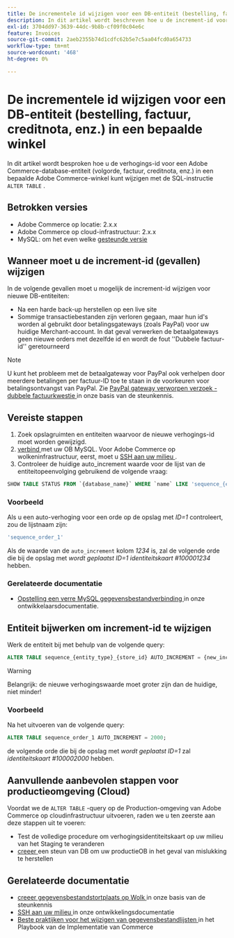 ```yaml
---
title: De incrementele id wijzigen voor een DB-entiteit (bestelling, factuur, creditnota, enz.) in een bepaalde winkel
description: In dit artikel wordt beschreven hoe u de increment-id voor een Adobe Commerce-database-entiteit (order, factuur, creditnota, enz.) wijzigt in een bepaalde Adobe Commerce-winkel met behulp van de SQL-instructie 'ALTER TABLE'.
exl-id: 3704dd97-3639-44dc-9b8b-cf09f0c04e6c
feature: Invoices
source-git-commit: 2aeb2355b74d1cdfc62b5e7c5aa04fcd0a654733
workflow-type: tm+mt
source-wordcount: '468'
ht-degree: 0%

---
```


# De incrementele id wijzigen voor een DB-entiteit (bestelling, factuur, creditnota, enz.) in een bepaalde winkel

In dit artikel wordt besproken hoe u de verhogings-id voor een Adobe Commerce-database-entiteit (volgorde, factuur, creditnota, enz.) in een bepaalde Adobe Commerce-winkel kunt wijzigen met de SQL-instructie `ALTER TABLE` .

## Betrokken versies

* Adobe Commerce op locatie: 2.x.x
* Adobe Commerce op cloud-infrastructuur: 2.x.x
* MySQL: om het even welke [ gesteunde versie ](https://experienceleague.adobe.com/en/docs/commerce-operations/installation-guide/system-requirements)

## Wanneer moet u de increment-id (gevallen) wijzigen

In de volgende gevallen moet u mogelijk de increment-id wijzigen voor nieuwe DB-entiteiten:

* Na een harde back-up herstellen op een live site
* Sommige transactiebestanden zijn verloren gegaan, maar hun id&#39;s worden al gebruikt door betalingsgateways (zoals PayPal) voor uw huidige Merchant-account. In dat geval verwerken de betaalgateways geen nieuwe orders met dezelfde id en wordt de fout &#39;&#39;Dubbele factuur-id&#39;&#39; geretourneerd

>[!NOTE]
>
>U kunt het probleem met de betaalgateway voor PayPal ook verhelpen door meerdere betalingen per factuur-ID toe te staan in de voorkeuren voor betalingsontvangst van PayPal. Zie [ PayPal gateway verworpen verzoek - dubbele factuurkwestie ](/help/troubleshooting/payments/paypal-gateway-rejected-request-duplicate-invoice-issue.md) in onze basis van de steunkennis.

## Vereiste stappen

1. Zoek opslagruimten en entiteiten waarvoor de nieuwe verhogings-id moet worden gewijzigd.
1. [ verbind ](https://experienceleague.adobe.com/en/docs/commerce-operations/installation-guide/prerequisites/database-server/mysql-remote) met uw OB MySQL. Voor Adobe Commerce op wolkeninfrastructuur, eerst, moet u [ SSH aan uw milieu ](https://experienceleague.adobe.com/docs/commerce-cloud-service/user-guide/develop/secure-connections.html).
1. Controleer de huidige auto\_increment waarde voor de lijst van de entiteitopeenvolging gebruikend de volgende vraag:

```sql
SHOW TABLE STATUS FROM `{database_name}` WHERE `name` LIKE 'sequence_{entity_type}_{store_id}';
```

### Voorbeeld

Als u een auto-verhoging voor een orde op de opslag met *ID=1* controleert, zou de lijstnaam zijn:

```sql
'sequence_order_1'
```

Als de waarde van de `auto_increment` kolom *1234* is, zal de volgende orde die bij de opslag met *wordt geplaatst ID=1* *identiteitskaart \#100001234* hebben.

### Gerelateerde documentatie

* [ Opstelling een verre MySQL gegevensbestandverbinding ](https://experienceleague.adobe.com/en/docs/commerce-operations/installation-guide/prerequisites/database-server/mysql-remote) in onze ontwikkelaarsdocumentatie.

## Entiteit bijwerken om increment-id te wijzigen

Werk de entiteit bij met behulp van de volgende query:

```sql
ALTER TABLE sequence_{entity_type}_{store_id} AUTO_INCREMENT = {new_increment_value};
```

>[!WARNING]
>
>Belangrijk: de nieuwe verhogingswaarde moet groter zijn dan de huidige, niet minder!

### Voorbeeld

Na het uitvoeren van de volgende query:

```sql
ALTER TABLE sequence_order_1 AUTO_INCREMENT = 2000;
```

de volgende orde die bij de opslag met *wordt geplaatst ID=1* zal *identiteitskaart \#100002000* hebben.

## Aanvullende aanbevolen stappen voor productieomgeving (Cloud)

Voordat we de `ALTER TABLE` -query op de Production-omgeving van Adobe Commerce op cloudinfrastructuur uitvoeren, raden we u ten zeerste aan deze stappen uit te voeren:

* Test de volledige procedure om verhogingsidentiteitskaart op uw milieu van het Staging te veranderen
* [ creeer ](/help/how-to/general/create-database-dump-on-cloud.md) een steun van DB om uw productieOB in het geval van mislukking te herstellen

## Gerelateerde documentatie

* [ creeer gegevensbestandstortplaats op Wolk ](/help/how-to/general/create-database-dump-on-cloud.md) in onze basis van de steunkennis
* [ SSH aan uw milieu ](https://experienceleague.adobe.com/docs/commerce-cloud-service/user-guide/develop/secure-connections.html) in onze ontwikkelingsdocumentatie
* [ Beste praktijken voor het wijzigen van gegevensbestandlijsten ](https://experienceleague.adobe.com/en/docs/commerce-operations/implementation-playbook/best-practices/development/modifying-core-and-third-party-tables#why-adobe-recommends-avoiding-modifications) in het Playbook van de Implementatie van Commerce
